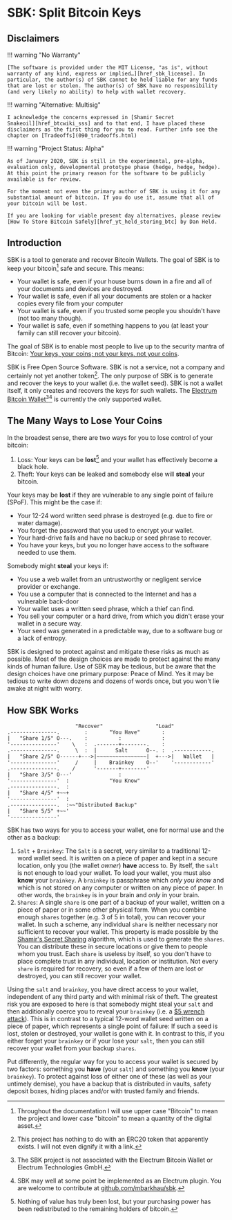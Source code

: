# SBK: Split Bitcoin Keys

## Disclaimers

!!! warning "No Warranty"

    [The software is provided under the MIT License, "as is", without warranty of any kind, express or implied…][href_sbk_license]. In particular, the author(s) of SBK cannot be held liable for any funds that are lost or stolen. The author(s) of SBK have no responsibility (and very likely no ability) to help with wallet recovery.

[href_sbk_license]: https://gitlab.com/mbarkhau/sbk/blob/master/LICENSE


!!! warning "Alternative: Multisig"

    I acknowledge the concerns expressed in [Shamir Secret
    Snakeoil][href_btcwiki_sss] and to that end, I have placed these
    disclaimers as the first thing for you to read. Further info see the chapter on [Tradeoffs](090_tradeoffs.html)

[href_btcwiki_sss]: https://en.bitcoin.it/wiki/Shamir_Secret_Snakeoil


!!! warning "Project Status: Alpha"

    As of January 2020, SBK is still in the experimental, pre-alpha, evaluation only, developmental prototype phase (hedge, hedge, hedge). At this point the primary reason for the software to be publicly available is for review.

    For the moment not even the primary author of SBK is using it for any substantial amount of bitcoin. If you do use it, assume that all of your bitcoin will be lost.

    If you are looking for viable present day alternatives, please review [How To Store Bitcoin Safely][href_yt_held_storing_btc] by Dan Held.

[href_yt_held_storing_btc]: https://www.youtube.com/watch?v=5WWfQM0SFXQ



## Introduction

SBK is a tool to generate and recover Bitcoin Wallets. The goal of SBK is to keep your bitcoin[^fnote_bitcoin_project_vs_money] safe and secure. This means:

[^fnote_bitcoin_project_vs_money]: Throughout the documentation I will use upper case "Bitcoin" to mean the project and lower case "bitcoin" to mean a quantity of the digital asset.

 - Your wallet is safe, even if your house burns down in a fire and all of your documents and devices are destroyed.
 - Your wallet is safe, even if all your documents are stolen or a hacker copies every file from your computer
 - Your wallet is safe, even if you trusted some people you shouldn't have (not too many though).
 - Your wallet is safe, even if something happens to you (at least your family can still recover your bitcoin).

The goal of SBK is to enable most people to live up to the security mantra of Bitcoin: [Your keys, your coins; not your keys, not your coins][href_yt_aantonop].

[href_yt_aantonop]: https://www.youtube.com/watch?v=AcrEEnDLm58

SBK is Free Open Source Software. SBK is not a service, not a company and certainly not yet another token[^fnote_shitbucks]. The only purpose of SBK is to generate and recover the keys to your wallet (i.e. the wallet seed). SBK is not a wallet itself, it only creates and recovers the keys for such wallets. The [Electrum Bitcoin Wallet][href_electrum_org][^fnote_disclaimer_electrum][^fnote_electrum_plugin] is currently the only supported wallet.

[href_electrum_org]: https://electrum.org

[^fnote_shitbucks]: This project has nothing to do with an ERC20 token that apparently exists. I will not even dignify it with a link.

[^fnote_disclaimer_electrum]: The SBK project is not associated with the Electrum Bitcoin Wallet or Electrum Technologies GmbH.

[^fnote_electrum_plugin]: SBK may well at some point be implemented as an Electrum plugin. You are welcome to contribute at [github.com/mbarkhau/sbk][href_github_sbk].

[href_github_sbk]: https://github.com/mbarkhau/sbk


## The Many Ways to Lose Your Coins

In the broadest sense, there are two ways for you to lose control of your bitcoin:

 1. Loss: Your keys can be **lost**[^fnote_lost_bitcoin] and your wallet has effectively become a black hole.
 2. Theft: Your keys can be leaked and somebody else will **steal** your bitcoin.

[^fnote_lost_bitcoin]: Nothing of value has truly been lost, but your purchasing power has been redistributed to the remaining holders of bitcoin.

Your keys may be **lost** if they are vulnerable to any single point of failure (SPoF). This might be the case if:

 - Your 12-24 word written seed phrase is destroyed (e.g. due to fire or water damage).
 - You forget the password that you used to encrypt your wallet.
 - Your hard-drive fails and have no backup or seed phrase to recover.
 - You have your keys, but you no longer have access to the software needed to use them.

Somebody might **steal** your keys if:

 - You use a web wallet from an untrustworthy or negligent service provider or exchange.
 - You use a computer that is connected to the Internet and has a vulnerable back-door
 - Your wallet uses a written seed phrase, which a thief can find.
 - You sell your computer or a hard drive, from which you didn't erase your wallet in a secure way.
 - Your seed was generated in a predictable way, due to a software bug or a lack of entropy.

SBK is designed to protect against and mitigate these risks as much as possible. Most of the design choices are made to protect against the many kinds of human failure. Use of SBK may be tedious, but be aware that the design choices have one primary purpose: Peace of Mind. Yes it may be tedious to write down dozens and dozens of words once, but you won't lie awake at night with worry.


## How SBK Works

```bob
                      "Recover"                 "Load"
.---------------.        :       "You Have"       :
|   "Share 1/5" O---.    :          :             :
'---------------'    \   :  .-------+--------.    :
.---------------.     \  :  |      Salt      O--. :  .------------.
|   "Share 2/5" O------+--->|~~~~~~~~~~~~~~~~|  +--->|   Wallet   |
'---------------'     /     |    Brainkey    O--'    '------------'
.---------------.    /      '-------+--------'
|   "Share 3/5" O---'               :
'---------------'  :             "You Know"
.---------------.  :
|   "Share 4/5" +~~+
'---------------'  :
.---------------.  :~~"Distributed Backup"
|   "Share 5/5" +~~'
'---------------'
```

SBK has two ways for you to access your wallet, one for normal use and the other as a backup:

 1. `Salt` + `Brainkey`: The `Salt` is a secret, very similar to a traditional 12-word wallet seed. It is written on a piece of paper and kept in a secure location, only you (the wallet *owner*) **have** access to. By itself, the `salt` is not enough to load your wallet. To load your wallet, you must also **know** your `brainkey`. A `brainkey` is passphrase which *only you know* and which is not stored on any computer or written on any piece of paper. In other words, the `brainkey` is in your brain and *only* in your brain.
 2. `Shares`: A single `share` is one part of a backup of your wallet, written on a piece of paper or in some other physical form. When you combine enough `shares` together (e.g. 3 of 5 in total), you can recover your wallet. In such a scheme, any individual `share` is neither necessary nor sufficient to recover your wallet. This property is made possible by the [Shamir's Secret Sharing][href_wiki_sss] algorithm, which is used to generate the `shares`. You can distribute these in secure locations or give them to people whom you trust. Each `share` is useless by itself, so you don't have to place complete trust in any individual, location or institution. Not every `share` is required for recovery, so even if a few of them are lost or destroyed, you can still recover your wallet.

[href_wiki_sss]: https://en.wikipedia.org/wiki/Shamir%27s_Secret_Sharing


Using the `salt` and `brainkey`, you have direct access to your wallet, independent of any third party and with minimal risk of theft. The greatest risk you are exposed to here is that somebody might steal your `salt` and then additionally coerce you to reveal your `brainkey` (i.e. a [$5 wrench attack][href_xkcd_538]). This is in contrast to a typical 12-word wallet seed written on a piece of paper, which represents a single point of failure: If such a seed is lost, stolen or destroyed, your wallet is gone with it. In contrast to this, if you either forget your `brainkey` or if your lose your `salt`, then you can still recover your wallet from your backup `shares`.

[href_xkcd_538]: https://xkcd.com/538/

Put differently, the regular way for you to access your wallet is secured by two factors: something you **have** (your `salt`) and something you **know** (your `brainkey`). To protect against loss of either one of these (as well as your untimely demise), you have a backup that is distributed in vaults, safety deposit boxes, hiding places and/or with trusted family and friends.
